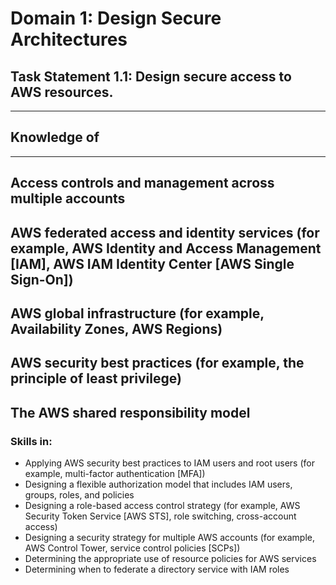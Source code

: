 # Domain 1: Design Secure Architectures
## Task Statement 1.1: Design secure access to AWS resources.

***
## Knowledge of
*** 

## Access controls and management across multiple accounts
## AWS federated access and identity services (for example, AWS Identity and Access Management [IAM], AWS IAM Identity Center [AWS Single Sign-On])
## AWS global infrastructure (for example, Availability Zones, AWS Regions)
## AWS security best practices (for example, the principle of least privilege)
## The AWS shared responsibility model

### Skills in:
* Applying AWS security best practices to IAM users and root users (for example, multi-factor authentication [MFA])
* Designing a flexible authorization model that includes IAM users, groups, roles, and policies
*  Designing a role-based access control strategy (for example, AWS Security Token Service [AWS STS], role switching, cross-account access)
* Designing a security strategy for multiple AWS accounts (for example, AWS Control Tower, service control policies [SCPs])
* Determining the appropriate use of resource policies for AWS services
* Determining when to federate a directory service with IAM roles
